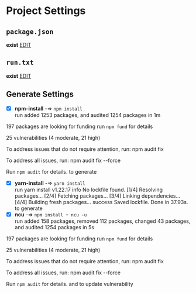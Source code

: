 # Project Settings
## `package.json`
**exist** [EDIT]()
## `run.txt`
**exist** [EDIT]()
## Generate Settings
 - [x] **npm-install** -=> `npm install`  
run 
added 1253 packages, and audited 1254 packages in 1m

197 packages are looking for funding
  run `npm fund` for details

25 vulnerabilities (4 moderate, 21 high)

To address issues that do not require attention, run:
  npm audit fix

To address all issues, run:
  npm audit fix --force

Run `npm audit` for details. to generate 
 - [x] **yarn-install** -=> `yarn install`  
run yarn install v1.22.17
info No lockfile found.
[1/4] Resolving packages...
[2/4] Fetching packages...
[3/4] Linking dependencies...
[4/4] Building fresh packages...
success Saved lockfile.
Done in 37.93s. to generate 
 - [x] **ncu** -=> `npm install + ncu -u`  
run 
added 158 packages, removed 112 packages, changed 43 packages, and audited 1254 packages in 5s

197 packages are looking for funding
  run `npm fund` for details

25 vulnerabilities (4 moderate, 21 high)

To address issues that do not require attention, run:
  npm audit fix

To address all issues, run:
  npm audit fix --force

Run `npm audit` for details. and  to update vulnerability
